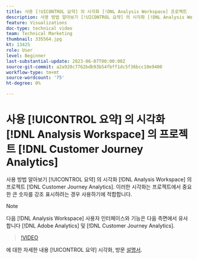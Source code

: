 ```yaml
---
title: 사용 [!UICONTROL 요약] 의 시각화 [!DNL Analysis Workspace] 프로젝트
description: 사용 방법 알아보기 [!UICONTROL 요약] 의 시각화 [!DNL Analysis Workspace] 의 프로젝트 [!DNL Customer Journey Analytics].
feature: Visualizations
doc-type: technical video
team: Technical Marketing
thumbnail: 335564.jpg
kt: 13425
role: User
level: Beginner
last-substantial-update: 2023-06-07T00:00:00Z
source-git-commit: a2a920c7762bdb93b54fbff1dc5f36bcc10e9400
workflow-type: tm+mt
source-wordcount: '75'
ht-degree: 0%

---
```


# 사용 [!UICONTROL 요약] 의 시각화 [!DNL Analysis Workspace] 의 프로젝트 [!DNL Customer Journey Analytics]

사용 방법 알아보기 [!UICONTROL 요약] 의 시각화 [!DNL Analysis Workspace] 의 프로젝트 [!DNL Customer Journey Analytics]. 이러한 시각화는 프로젝트에서 중요한 큰 숫자를 강조 표시하려는 경우 사용하기에 적합합니다.

>[!NOTE]
>
>다음 [!DNL Analysis Workspace] 사용자 인터페이스와 기능은 다음 측면에서 유사합니다 [!DNL Adobe Analytics] 및 [!DNL Customer Journey Analytics].

>[!VIDEO](https://video.tv.adobe.com/v/335564/?quality=12&learn=on)

에 대한 자세한 내용 [!UICONTROL 요약] 시각화, 방문 [설명서](https://experienceleague.adobe.com/docs/analytics-platform/using/cja-workspace/visualizations/summary-number-change.html).
